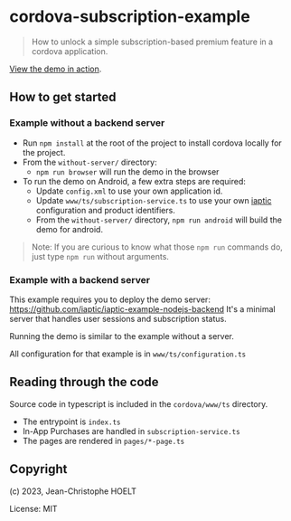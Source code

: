 # cordova-subscription-example

> How to unlock a simple subscription-based premium feature in a cordova application.

[View the demo in action](https://j3k0.github.io/cordova-subscription-example/).

## How to get started

### Example without a backend server

- Run `npm install` at the root of the project to install cordova locally for the project.
- From the `without-server/` directory:
  - `npm run browser` will run the demo in the browser
- To run the demo on Android, a few extra steps are required:
  - Update `config.xml` to use your own application id.
  - Update `www/ts/subscription-service.ts` to use your own [iaptic](https://iaptic.com) configuration and product identifiers.
  - From the `without-server/` directory, `npm run android` will build the demo for android.

> Note: If you are curious to know what those `npm run` commands do, just type `npm run` without arguments.

### Example with a backend server

This example requires you to deploy the demo server: https://github.com/iaptic/iaptic-example-nodejs-backend
It's a minimal server that handles user sessions and subscription status.

Running the demo is similar to the example without a server.

All configuration for that example is in `www/ts/configuration.ts`

## Reading through the code

Source code in typescript is included in the `cordova/www/ts` directory.

- The entrypoint is `index.ts`
- In-App Purchases are handled in `subscription-service.ts`
- The pages are rendered in `pages/*-page.ts`

## Copyright

(c) 2023, Jean-Christophe HOELT

License: MIT